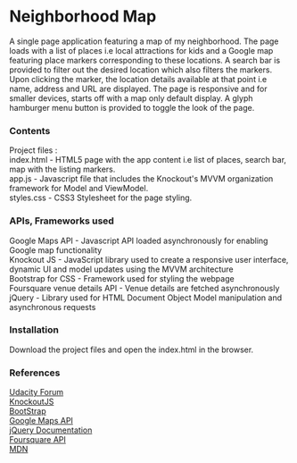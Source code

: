 # Neighborhood Map
A single page application featuring a map of my neighborhood. The page loads with a list of places i.e local attractions for kids and a Google map featuring place markers corresponding to these locations. A search bar is provided to filter out the desired location which also filters the markers. Upon clicking the marker, the location details available at that point i.e name, address and URL are displayed. The page is responsive and for smaller devices, starts off with a map only default display. A glyph hamburger menu button is provided to toggle the look of the page.

### Contents
Project files : <br/>
index.html - HTML5 page with the app content i.e list of places, search bar, map with the listing markers.<br/>
app.js - Javascript file that includes the Knockout's MVVM organization framework for Model and ViewModel.<br/>
styles.css - CSS3 Stylesheet for the page styling.</br>

### APIs, Frameworks used
Google Maps API - Javascript API loaded asynchronously for enabling Google map functionality</br>
Knockout JS - JavaScript library used to create a responsive user interface, dynamic UI and model updates using the MVVM architecture</br>
Bootstrap for CSS - Framework used for styling the webpage</br>
Foursquare venue details API - Venue details are fetched asynchronously</br>
jQuery - Library used for HTML Document Object Model manipulation and asynchronous requests


### Installation
Download the project files and open the index.html in the browser.


### References
[Udacity Forum](https://discussions.udacity.com)</br>
[KnockoutJS](http://knockoutjs.com)</br>
[BootStrap](http://getbootstrap.com/docs/3.3/css)</br>
[Google Maps API](https://developers.google.com/maps/documentation/javascript)</br>
[jQuery Documentation](http://api.jquery.com)</br>
[Foursquare API](https://developer.foursquare.com/docs/api/venues/details)</br>
[MDN](https://developer.mozilla.org/en-US/docs/Web/CSS)</br>

